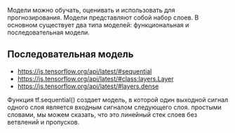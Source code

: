 Модели можно обучать, оценивать и использовать для прогнозирования.
Модели представляют собой набор слоев.
В основном существует два типа моделей: функциональная и последовательная модели.

## Последовательная модель

- https://js.tensorflow.org/api/latest/#sequential
- https://js.tensorflow.org/api/latest/#class:layers.Layer
- https://js.tensorflow.org/api/latest/#layers.dense

Функция tf.sequential() создает модель, в которой один выходной сигнал одного слоя является входным сигналом следующего слоя. простыми словами, мы можем сказать, что это линейный стек слоев без ветвлений и пропусков.



